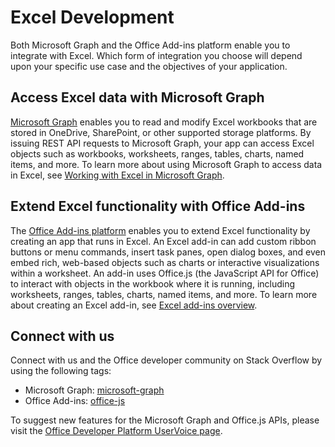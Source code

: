 # Excel Development

Both Microsoft Graph and the Office Add-ins platform enable you to integrate with Excel. Which form of integration you choose will depend upon your specific use case and the objectives of your application.

## Access Excel data with Microsoft Graph

[Microsoft Graph](https://developer.microsoft.com/en-us/graph) enables you to read and modify Excel workbooks that are stored in OneDrive, SharePoint, or other supported storage platforms. By issuing REST API requests to Microsoft Graph, your app can access Excel objects such as workbooks, worksheets, ranges, tables, charts, named items, and more. To learn more about using Microsoft Graph to access data in Excel, see [Working with Excel in Microsoft Graph](https://developer.microsoft.com/en-us/graph/docs/api-reference/v1.0/resources/excel).

## Extend Excel functionality with Office Add-ins

The [Office Add-ins platform](https://dev.office.com/docs/add-ins/overview/office-add-ins) enables you to extend Excel functionality by creating an app that runs in Excel. An Excel add-in can add custom ribbon buttons or menu commands, insert task panes, open dialog boxes, and even embed rich, web-based objects such as charts or interactive visualizations within a worksheet. An add-in uses Office.js (the JavaScript API for Office) to interact with objects in the workbook where it is running, including worksheets, ranges, tables, charts, named items, and more. To learn more about creating an Excel add-in, see [Excel add-ins overview](excel-add-ins-overview.md).

## Connect with us

Connect with us and the Office developer community on Stack Overflow by using the following tags:

* Microsoft Graph: [microsoft-graph](https://stackoverflow.com/questions/tagged/microsoft-graph)
* Office Add-ins: [office-js](https://stackoverflow.com/questions/tagged/office-js)

To suggest new features for the Microsoft Graph and Office.js APIs, please visit the [Office Developer Platform UserVoice page](https://officespdev.uservoice.com/).
